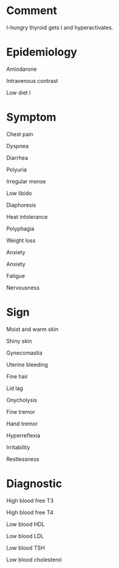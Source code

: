 # Comment

I-hungry thyroid gets I and hyperactivates.

# Epidemiology

Amiodarone

Intravenous contrast

Low diet I

# Symptom

Chest pain

Dyspnea

Diarrhea

Polyuria

Irregular mense

Low libido

Diaphoresis

Heat intolerance

Polyphagia

Weight loss

Anxiety

Anxiety

Fatigue

Nervousness

# Sign

Moist and warm skin

Shiny skin

Gynecomastia

Uterine bleeding

Fine hair

Lid lag

Onycholysis

Fine tremor

Hand tremor

Hyperreflexia

Irritability

Restlessness

# Diagnostic

High blood free T3

High blood free T4

Low blood HDL

Low blood LDL

Low blood TSH

Low blood cholesterol
